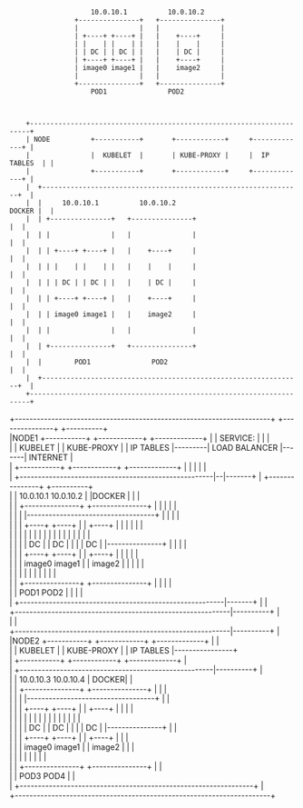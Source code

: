                                                         
                        10.0.10.1          10.0.10.2     
                    +---------------+   +---------------+
                    |               |   |               |
                    | +----+ +----+ |   |    +----+     |
                    | |    | |    | |   |    |    |     |
                    | | DC | | DC | |   |    | DC |     |
                    | +----+ +----+ |   |    +----+     |
                    | image0 image1 |   |    image2     |
                    |               |   |               |
                    +---------------+   +---------------+
                        POD1               POD2                   
                                                        

                                                                                    
        +----------------------------------------------------------------------+
        | NODE          +-----------+       +------------+     +-------------+ |
        |               |  KUBELET  |       | KUBE-PROXY |     |  IP TABLES  | |
        |               +-----------+       +------------+     +-------------+ |
        |  +----------------------------------------------------------------+  |
        |  |     10.0.10.1          10.0.10.2                        DOCKER |  |
        |  | +---------------+   +---------------+                          |  |
        |  | |               |   |               |                          |  |
        |  | | +----+ +----+ |   |    +----+     |                          |  |
        |  | | |    | |    | |   |    |    |     |                          |  |
        |  | | | DC | | DC | |   |    | DC |     |                          |  |
        |  | | +----+ +----+ |   |    +----+     |                          |  |
        |  | | image0 image1 |   |    image2     |                          |  |
        |  | |               |   |               |                          |  |
        |  | +---------------+   +---------------+                          |  |
        |  |        POD1               POD2                                 |  |
        |  +----------------------------------------------------------------+  |
        +----------------------------------------------------------------------+           
        
                                                                                                                         
                                                                                                                    
+----------------------------------------------------------------------+       +---------------+       +----------+     
|NODE1          +-----------+       +------------+     +-------------+ |       |    SERVICE:   |       |          |     
|               |  KUBELET  |       | KUBE-PROXY |     |  IP TABLES  |---------| LOAD BALANCER |-------| INTERNET |     
|               +-----------+       +------------+     +-------------+ |       |               |       |          |     
|  +-----------------------------------------------------|--|-------+  |       +---------------+       +----------+     
|  |     10.0.10.1          10.0.10.2                    |  |DOCKER |  |              |                                 
|  | +---------------+   +---------------+               |  |       |  |              |                                 
|  | |               |-----------------------------------+  |       |  |              |                                 
|  | | +----+ +----+ |   |    +----+     |               |  |       |  |              |                                 
|  | | |    | |    | |   |    |    |     |               |  |       |  |              |                                 
|  | | | DC | | DC | |   |    | DC |     |---------------+  |       |  |              |                                 
|  | | +----+ +----+ |   |    +----+     |                  |       |  |              |                                 
|  | | image0 image1 |   |    image2     |                  |       |  |              |                                 
|  | |               |   |               |                  |       |  |              |                                 
|  | +---------------+   +---------------+                  |       |  |              |                                 
|  |        POD1               POD2                         |       |  |              |                                 
|  +--------------------------------------------------------|-------+  |              |                                 
+-----------------------------------------------------------|----------+              |                                 
                                                            |                         |                                 
+-----------------------------------------------------------|----------+              |                                 
|NODE2         +-----------+        +------------+     +-------------+ |              |                                 
|              |  KUBELET  |        | KUBE-PROXY |     |  IP TABLES  |----------------+                                 
|              +-----------+        +------------+     +-------------+ |                                                
|  +-----------------------------------------------------|----------+  |                                                
|  |     10.0.10.3          10.0.10.4                    |    DOCKER|  |                                                
|  | +---------------+   +---------------+               |          |  |                                                
|  | |               |-----------------------------------+          |  |                                                
|  | | +----+ +----+ |   |    +----+     |               |          |  |                                                
|  | | |    | |    | |   |    |    |     |               |          |  |                                                
|  | | | DC | | DC | |   |    | DC |     |---------------+          |  |                                                
|  | | +----+ +----+ |   |    +----+     |                          |  |                                                
|  | | image0 image1 |   |    image2     |                          |  |                                                
|  | |               |   |               |                          |  |                                                
|  | +---------------+   +---------------+                          |  |                                                
|  |        POD3               POD4                                 |  |                                                
|  +----------------------------------------------------------------+  |                                                
+----------------------------------------------------------------------+
                                                                                                                    
                                                                                                                    
                                                                                                                    
                                                                                                                    
                                                                                                                    
                                                                                                                    
                                                                                                                                                                                                                                        
                                                                                                                         
                                                                                                                         
                                                                                                                         
                                                                                                                         
                                                                                                                         
                                                                                                                         